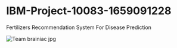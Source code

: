 # IBM-Project-10083-1659091228
Fertilizers Recommendation System For Disease Prediction


![Team brainiac jpg](https://user-images.githubusercontent.com/100259504/192130780-38fa3403-4484-4831-94de-52bd8c257c9f.png)
